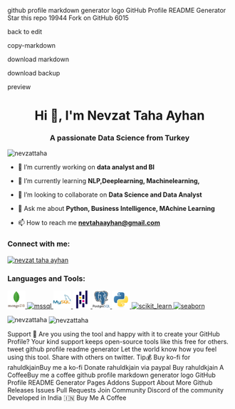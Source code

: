 github profile markdown generator logo
GitHub Profile README Generator
Star this repo
19944
Fork on GitHub
6015

back to edit

copy-markdown

download markdown

download backup

preview
<h1 align="center">Hi 👋, I'm Nevzat Taha Ayhan</h1>
<h3 align="center">A passionate Data Science from Turkey</h3>

<p align="left"> <img src="https://komarev.com/ghpvc/?username=nevzattaha&label=Profile%20views&color=0e75b6&style=flat" alt="nevzattaha" /> </p>

- 🔭 I’m currently working on **data analyst and BI**

- 🌱 I’m currently learning **NLP,Deeplearning, Machinelearning,**

- 👯 I’m looking to collaborate on **Data Science and Data Analyst**

- 💬 Ask me about **Python, Business Intelligence, MAchine Learning**

- 📫 How to reach me **nevtahaayhan@gmail.com**

<h3 align="left">Connect with me:</h3>
<p align="left">
<a href="https://linkedin.com/in/nevzat taha ayhan" target="blank"><img align="center" src="https://raw.githubusercontent.com/rahuldkjain/github-profile-readme-generator/master/src/images/icons/Social/linked-in-alt.svg" alt="nevzat taha ayhan" height="30" width="40" /></a>
</p>

<h3 align="left">Languages and Tools:</h3>
<p align="left"> <a href="https://www.mongodb.com/" target="_blank" rel="noreferrer"> <img src="https://raw.githubusercontent.com/devicons/devicon/master/icons/mongodb/mongodb-original-wordmark.svg" alt="mongodb" width="40" height="40"/> </a> <a href="https://www.microsoft.com/en-us/sql-server" target="_blank" rel="noreferrer"> <img src="https://www.svgrepo.com/show/303229/microsoft-sql-server-logo.svg" alt="mssql" width="40" height="40"/> </a> <a href="https://www.mysql.com/" target="_blank" rel="noreferrer"> <img src="https://raw.githubusercontent.com/devicons/devicon/master/icons/mysql/mysql-original-wordmark.svg" alt="mysql" width="40" height="40"/> </a> <a href="https://pandas.pydata.org/" target="_blank" rel="noreferrer"> <img src="https://raw.githubusercontent.com/devicons/devicon/2ae2a900d2f041da66e950e4d48052658d850630/icons/pandas/pandas-original.svg" alt="pandas" width="40" height="40"/> </a> <a href="https://www.postgresql.org" target="_blank" rel="noreferrer"> <img src="https://raw.githubusercontent.com/devicons/devicon/master/icons/postgresql/postgresql-original-wordmark.svg" alt="postgresql" width="40" height="40"/> </a> <a href="https://www.python.org" target="_blank" rel="noreferrer"> <img src="https://raw.githubusercontent.com/devicons/devicon/master/icons/python/python-original.svg" alt="python" width="40" height="40"/> </a> <a href="https://scikit-learn.org/" target="_blank" rel="noreferrer"> <img src="https://upload.wikimedia.org/wikipedia/commons/0/05/Scikit_learn_logo_small.svg" alt="scikit_learn" width="40" height="40"/> </a> <a href="https://seaborn.pydata.org/" target="_blank" rel="noreferrer"> <img src="https://seaborn.pydata.org/_images/logo-mark-lightbg.svg" alt="seaborn" width="40" height="40"/> </a> </p>

<p><img align="left" src="https://github-readme-stats.vercel.app/api/top-langs?username=nevzattaha&show_icons=true&locale=en&layout=compact" alt="nevzattaha" /></p>

<p>&nbsp;<img align="center" src="https://github-readme-stats.vercel.app/api?username=nevzattaha&show_icons=true&locale=en" alt="nevzattaha" /></p>

Support 🙏
Are you using the tool and happy with it to create your GitHub Profile?
Your kind support keeps open-source tools like this free for others.
tweet github profile readme generator
Let the world know how you feel using this tool. Share with others on twitter.
Tip💰
Buy ko-fi for rahuldkjainBuy me a ko-fi
Donate rahuldkjain via paypal
Buy rahuldkjain A CoffeeBuy me a coffee
github profile markdown generator logo
GitHub Profile README Generator
Pages
Addons
Support
About
More
Github
Releases
Issues
Pull Requests
Join Community
Discord of the community
Developed in India 🇮🇳
Buy Me A Coffee
